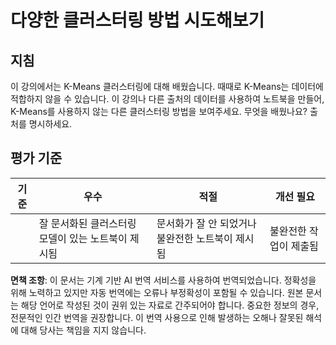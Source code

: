 # 다양한 클러스터링 방법 시도해보기

## 지침

이 강의에서는 K-Means 클러스터링에 대해 배웠습니다. 때때로 K-Means는 데이터에 적합하지 않을 수 있습니다. 이 강의나 다른 출처의 데이터를 사용하여 노트북을 만들어, K-Means를 사용하지 않는 다른 클러스터링 방법을 보여주세요. 무엇을 배웠나요? 출처를 명시하세요.
## 평가 기준

| 기준     | 우수                                                         | 적절                                                             | 개선 필요                  |
| -------- | ------------------------------------------------------------- | ---------------------------------------------------------------- | -------------------------- |
|          | 잘 문서화된 클러스터링 모델이 있는 노트북이 제시됨           | 문서화가 잘 안 되었거나 불완전한 노트북이 제시됨                | 불완전한 작업이 제출됨     |

**면책 조항**:
이 문서는 기계 기반 AI 번역 서비스를 사용하여 번역되었습니다. 정확성을 위해 노력하고 있지만 자동 번역에는 오류나 부정확성이 포함될 수 있습니다. 원본 문서는 해당 언어로 작성된 것이 권위 있는 자료로 간주되어야 합니다. 중요한 정보의 경우, 전문적인 인간 번역을 권장합니다. 이 번역 사용으로 인해 발생하는 오해나 잘못된 해석에 대해 당사는 책임을 지지 않습니다.
